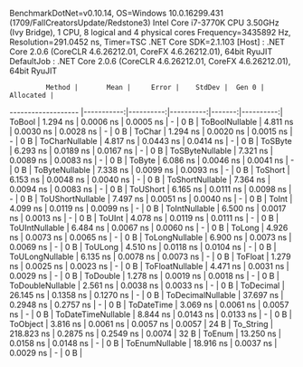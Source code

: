 
BenchmarkDotNet=v0.10.14, OS=Windows 10.0.16299.431 (1709/FallCreatorsUpdate/Redstone3)
Intel Core i7-3770K CPU 3.50GHz (Ivy Bridge), 1 CPU, 8 logical and 4 physical cores
Frequency=3435892 Hz, Resolution=291.0452 ns, Timer=TSC
.NET Core SDK=2.1.103
  [Host]     : .NET Core 2.0.6 (CoreCLR 4.6.26212.01, CoreFX 4.6.26212.01), 64bit RyuJIT
  DefaultJob : .NET Core 2.0.6 (CoreCLR 4.6.26212.01, CoreFX 4.6.26212.01), 64bit RyuJIT


             Method |       Mean |     Error |    StdDev |  Gen 0 | Allocated |
------------------- |-----------:|----------:|----------:|-------:|----------:|
             ToBool |   1.294 ns | 0.0006 ns | 0.0005 ns |      - |       0 B |
     ToBoolNullable |   4.811 ns | 0.0030 ns | 0.0028 ns |      - |       0 B |
             ToChar |   1.294 ns | 0.0020 ns | 0.0015 ns |      - |       0 B |
     ToCharNullable |   4.817 ns | 0.0443 ns | 0.0414 ns |      - |       0 B |
            ToSByte |   6.293 ns | 0.0189 ns | 0.0167 ns |      - |       0 B |
    ToSByteNullable |   7.321 ns | 0.0089 ns | 0.0083 ns |      - |       0 B |
             ToByte |   6.086 ns | 0.0046 ns | 0.0041 ns |      - |       0 B |
     ToByteNullable |   7.338 ns | 0.0099 ns | 0.0093 ns |      - |       0 B |
            ToShort |   6.153 ns | 0.0048 ns | 0.0040 ns |      - |       0 B |
    ToShortNullable |   7.364 ns | 0.0094 ns | 0.0083 ns |      - |       0 B |
           ToUShort |   6.165 ns | 0.0111 ns | 0.0098 ns |      - |       0 B |
   ToUShortNullable |   7.497 ns | 0.0051 ns | 0.0040 ns |      - |       0 B |
              ToInt |   4.099 ns | 0.0119 ns | 0.0099 ns |      - |       0 B |
      ToIntNullable |   6.500 ns | 0.0017 ns | 0.0013 ns |      - |       0 B |
             ToUInt |   4.078 ns | 0.0119 ns | 0.0111 ns |      - |       0 B |
     ToUIntNullable |   6.484 ns | 0.0067 ns | 0.0060 ns |      - |       0 B |
             ToLong |   4.926 ns | 0.0073 ns | 0.0065 ns |      - |       0 B |
     ToLongNullable |   6.900 ns | 0.0073 ns | 0.0069 ns |      - |       0 B |
            ToULong |   4.510 ns | 0.0118 ns | 0.0104 ns |      - |       0 B |
    ToULongNullable |   6.135 ns | 0.0078 ns | 0.0073 ns |      - |       0 B |
            ToFloat |   1.279 ns | 0.0025 ns | 0.0023 ns |      - |       0 B |
    ToFloatNullable |   4.471 ns | 0.0031 ns | 0.0029 ns |      - |       0 B |
           ToDouble |   1.278 ns | 0.0019 ns | 0.0018 ns |      - |       0 B |
   ToDoubleNullable |   2.561 ns | 0.0038 ns | 0.0033 ns |      - |       0 B |
          ToDecimal |  26.145 ns | 0.1358 ns | 0.1270 ns |      - |       0 B |
  ToDecimalNullable |  37.697 ns | 0.2948 ns | 0.2757 ns |      - |       0 B |
         ToDateTime |   3.069 ns | 0.0061 ns | 0.0057 ns |      - |       0 B |
 ToDateTimeNullable |   8.844 ns | 0.0143 ns | 0.0133 ns |      - |       0 B |
           ToObject |   3.816 ns | 0.0061 ns | 0.0057 ns | 0.0057 |      24 B |
          To_String | 218.823 ns | 0.2875 ns | 0.2549 ns | 0.0074 |      32 B |
             ToEnum |  13.250 ns | 0.0158 ns | 0.0148 ns |      - |       0 B |
     ToEnumNullable |  18.916 ns | 0.0037 ns | 0.0029 ns |      - |       0 B |
